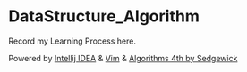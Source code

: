 # DataStructure_Algorithm
Record my Learning Process here.

Powered by [Intellij IDEA](http://www.jetbrains.com/idea/) & [Vim](http://www.vim.org/) & [Algorithms 4th by Sedgewick](http://algs4.cs.princeton.edu/home/)
